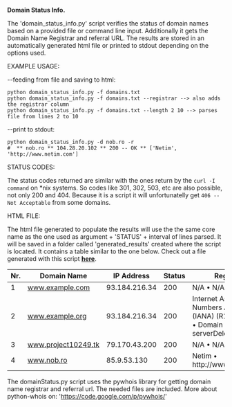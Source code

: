 <strong>Domain Status Info.</strong>

The 'domain_status_info.py' script verifies the status of domain names based on a provided file 
or command line input. Additionally it gets the Domain Name Registrar and referral URL. 
The results are stored in an automatically generated html file or printed to stdout 
depending on the options used.

EXAMPLE USAGE:
  
  --feeding from file and saving to html:

    python domain_status_info.py -f domains.txt
    python domain_status_info.py -f domains.txt --registrar --> also adds the registrar column
    python domain_status_info.py -f domains.txt --length 2 10 --> parses file from lines 2 to 10
  
  --print to stdout:
  
    python domain_status_info.py -d nob.ro -r
    #  ** nob.ro ** 104.28.20.102 ** 200 -- OK ** ['Netim', 'http://www.netim.com']

STATUS CODES:

The status codes returned are similar with the ones return by the <code>curl -I command</code> on *nix systems. So codes like 301, 302, 503, etc are also possible, not only 200 and 404. Because it is a script it will unfortunatelly get <code>406 -- Not  Acceptable</code> from some domains.

HTML FILE:
  
  The html file generated to populate the results will use the the same core name as the 
  one used as argument + 'STATUS' + interval of lines parsed. It will be saved in a folder
  called 'generated_results' created where the script is located. It contains a table similar
  to the one below. 
  Check out a file generated with this script <strong>[here](http://project10249.tk/files/generated_results/example.html)</strong>.
 
<table id="myTable">
<thead>
  <tr>
    <th>Nr.</th>
    <th>Domain Name</th>
    <th>IP Address</th>
    <th>Status</th>
    <th>Registrar</th>
  </tr>
</thead>
<tbody>
  <tr>
    <td>1</td>
    <td><a href="http://www.example.com">www.example.com</a></td>
    <td>93.184.216.34</td>
    <td>200</td>
    <td>N/A &#8226; N/A</td>
  </tr>
  <tr>
    <td>2</td>
    <td><a href="http://www.example.org">www.example.org</a></td>
    <td>93.184.216.34</td>
    <td>200</td>
    <td>Internet Assigned Numbers Authority (IANA) (R193-LROR) &#8226; Domain Status: serverDeleteProhibited</td>
  </tr>
  <tr>
    <td>3</td>
    <td><a href="http://www.project10249.tk">www.project10249.tk</a></td>
    <td>79.170.43.200</td>
    <td>200</td>
    <td>N/A &#8226; N/A</td>
  </tr>
  <tr>
    <td>4</td>
    <td><a href="http://www.nob.ro">www.nob.ro</a></td>
    <td>85.9.53.130</td>
    <td>200</td>
    <td>Netim &#8226; http://www.netim.com</td>
  </tr>
</tbody>
</table>

The domainStatus.py script uses the pywhois library for getting domain name registrar
and referral url. The needed files are included. More about python-whois on: 
'https://code.google.com/p/pywhois/'

